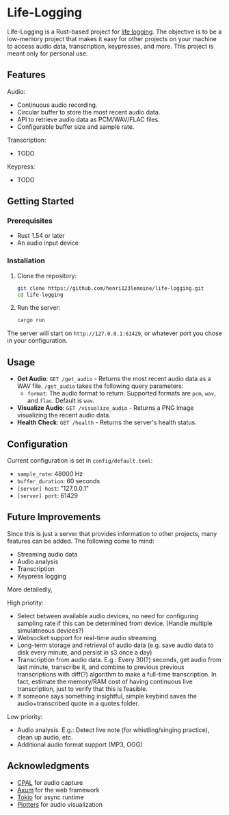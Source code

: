 # Life-Logging

Life-Logging is a Rust-based project for [life logging](https://en.wikipedia.org/wiki/Lifelog). The objective is to be a low-memory project that makes it easy for other projects on your machine to access audio data, transcription, keypresses, and more. This project is meant only for personal use.

## Features

Audio:

- Continuous audio recording.
- Circular buffer to store the most recent audio data.
- API to retrieve audio data as PCM/WAV/FLAC files.
- Configurable buffer size and sample rate.

Transcription:

- TODO

Keypress:

- TODO

## Getting Started

### Prerequisites

- Rust 1.54 or later
- An audio input device

### Installation

1. Clone the repository:
   ```bash
   git clone https://github.com/henri123lemoine/life-logging.git
   cd life-logging
   ```

2. Run the server:
   ```bash
   cargo run
   ```

The server will start on `http://127.0.0.1:61429`, or whatever port you chose in your configuration.

## Usage

- **Get Audio**: `GET /get_audio` - Returns the most recent audio data as a WAV file. `/get_audio` takes the following query parameters:
  - `format`: The audio format to return. Supported formats are `pcm`, `wav`, and `flac`. Default is `wav`.
  <!-- - `duration`: The duration of audio to return in seconds. Default is 10 seconds. -->
- **Visualize Audio**: `GET /visualize_audio` - Returns a PNG image visualizing the recent audio data.
- **Health Check**: `GET /health` - Returns the server's health status.

## Configuration

Current configuration is set in `config/default.toml`:

- `sample_rate`: 48000 Hz
- `buffer_duration`: 60 seconds
- `[server] host`: "127.0.0.1"
- `[server] port`: 61429

## Future Improvements

Since this is just a server that provides information to other projects, many features can be added. The following come to mind:

- Streaming audio data
- Audio analysis
- Transcription
- Keypress logging

More detailedly,

High priotity:

- Select between available audio devices, no need for configuring sampling rate if this can be determined from device. (Handle multiple simulatneous devices?)
- Websocket support for real-time audio streaming
- Long-term storage and retrieval of audio data (e.g. save audio data to disk every minute, and persist in s3 once a day)
- Transcription from audio data. E.g.: Every 30(?) seconds, get audio from last minute, transcribe it, and combine to previous previous transcriptions with diff(?) algorithm to make a full-time transcription. In fact, estimate the memory/RAM cost of having continuous live transcription, just to verify that this is feasible.
- If someone says something insightful, simple keybind saves the audio+transcribed quote in a quotes folder.

Low priority:

- Audio analysis. E.g.: Detect live note (for whistling/singing practice), clean up audio, etc.
- Additional audio format support (MP3, OGG)

## Acknowledgments

- [CPAL](https://github.com/RustAudio/cpal) for audio capture
- [Axum](https://github.com/tokio-rs/axum) for the web framework
- [Tokio](https://github.com/tokio-rs/tokio) for async runtime
- [Plotters](https://github.com/plotters-rs/plotters) for audio visualization
